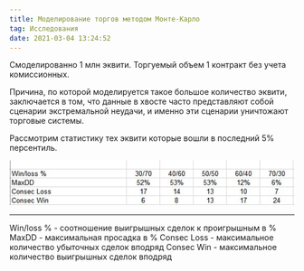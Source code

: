 ```yaml
---
title: Моделирование торгов методом Монте-Карло
tag: Исследования
date: 2021-03-04 13:24:52
---
```


Смоделированно 1 млн эквити.
Торгуемый объем 1 контракт без учета комиссионных.

Причина, по которой моделируется такое большое количество эквити, заключается в том,
что данные в хвосте часто представляют собой сценарии экстремальной неудачи,
и именно эти сценарии уничтожают торговые системы.

Рассмотрим статистику тех эквити которые вошли в последний 5% персентиль.

<img src="https://raw.githubusercontent.com/Ragve-hub/scribble/gh-pages/images/mc_95.jpg" alt="Фундаментальный анализ">

---

Win/loss % - соотношение выигрышных сделок к проигрышным в %
MaxDD - максимальная просадка в %
Consec Loss - максимальное количество убыточных сделок вподряд
Consec Win - максимальное количество выигрышных сделок вподряд
